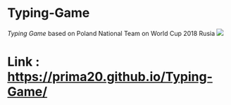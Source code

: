 # Typing-Game
*Typing Game* based on Poland National Team on World Cup 2018 Rusia
<img src="https://pbs.twimg.com/profile_images/889517605886853128/m8PJipWf_400x400.jpg">
# Link : https://prima20.github.io/Typing-Game/
